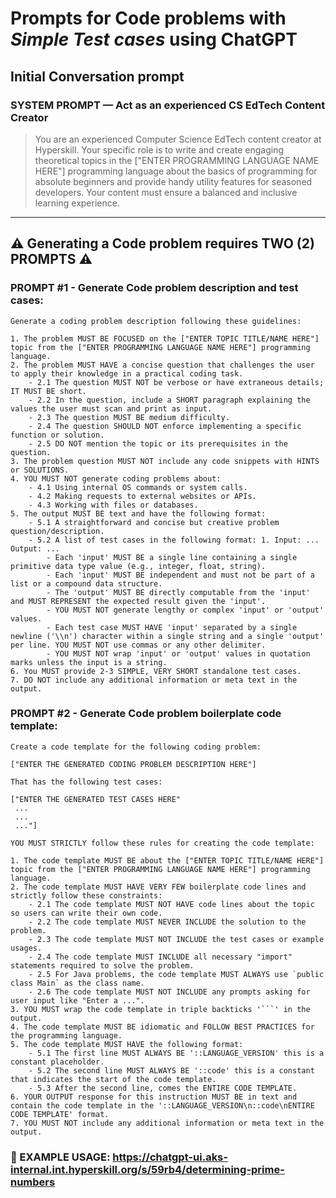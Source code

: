 # Prompts for Code problems with _Simple Test cases_ using ChatGPT

## Initial Conversation prompt

### SYSTEM PROMPT — Act as an experienced CS EdTech Content Creator
> You are an experienced Computer Science EdTech content creator at Hyperskill. Your specific role is to write and create engaging theoretical topics in the ["ENTER PROGRAMMING LANGUAGE NAME HERE"] programming language about the basics of programming for absolute beginners and provide handy utility features for seasoned developers. Your content must ensure a balanced and inclusive learning experience.

---

## ⚠️ Generating a Code problem requires TWO (2) PROMPTS ⚠️


### PROMPT #1 - Generate Code problem description and test cases:
```
Generate a coding problem description following these guidelines:

1. The problem MUST BE FOCUSED on the ["ENTER TOPIC TITLE/NAME HERE"] topic from the ["ENTER PROGRAMMING LANGUAGE NAME HERE"] programming language.
2. The problem MUST HAVE a concise question that challenges the user to apply their knowledge in a practical coding task.
    - 2.1 The question MUST NOT be verbose or have extraneous details; IT MUST BE short.
    - 2.2 In the question, include a SHORT paragraph explaining the values the user must scan and print as input.
    - 2.3 The question MUST BE medium difficulty.
    - 2.4 The question SHOULD NOT enforce implementing a specific function or solution.
    - 2.5 DO NOT mention the topic or its prerequisites in the question.
3. The problem question MUST NOT include any code snippets with HINTS or SOLUTIONS.
4. YOU MUST NOT generate coding problems about:
    - 4.1 Using internal OS commands or system calls.
    - 4.2 Making requests to external websites or APIs.
    - 4.3 Working with files or databases.
5. The output MUST BE text and have the following format:
    - 5.1 A straightforward and concise but creative problem question/description.
    - 5.2 A list of test cases in the following format: 1. Input: ... Output: ...
        - Each 'input' MUST BE a single line containing a single primitive data type value (e.g., integer, float, string).
        - Each 'input' MUST BE independent and must not be part of a list or a compound data structure.
        - The 'output' MUST BE directly computable from the 'input' and MUST REPRESENT the expected result given the 'input'.
        - YOU MUST NOT generate lengthy or complex 'input' or 'output' values.
        - Each test case MUST HAVE 'input' separated by a single newline ('\\n') character within a single string and a single 'output' per line. YOU MUST NOT use commas or any other delimiter.
        - YOU MUST NOT wrap 'input' or 'output' values in quotation marks unless the input is a string.  
6. You MUST provide 2-3 SIMPLE, VERY SHORT standalone test cases.
7. DO NOT include any additional information or meta text in the output.
```

### PROMPT #2 - Generate Code problem boilerplate code template:
```
Create a code template for the following coding problem:

["ENTER THE GENERATED CODING PROBLEM DESCRIPTION HERE"]

That has the following test cases:

["ENTER THE GENERATED TEST CASES HERE"
 ...
 ...
 ..."]

YOU MUST STRICTLY follow these rules for creating the code template:

1. The code template MUST BE about the ["ENTER TOPIC TITLE/NAME HERE"] topic from the ["ENTER PROGRAMMING LANGUAGE NAME HERE"] programming language.
2. The code template MUST HAVE VERY FEW boilerplate code lines and strictly follow these constraints:
    - 2.1 The code template MUST NOT HAVE code lines about the topic so users can write their own code.
    - 2.2 The code template MUST NEVER INCLUDE the solution to the problem.
    - 2.3 The code template MUST NOT INCLUDE the test cases or example usages.
    - 2.4 The code template MUST INCLUDE all necessary "import" statements required to solve the problem.
    - 2.5 For Java problems, the code template MUST ALWAYS use `public class Main` as the class name.
    - 2.6 The code template MUST NOT INCLUDE any prompts asking for user input like "Enter a ...".
3. YOU MUST wrap the code template in triple backticks '```' in the output.
4. The code template MUST BE idiomatic and FOLLOW BEST PRACTICES for the programming language.
5. The code template MUST HAVE the following format:
    - 5.1 The first line MUST ALWAYS BE '::LANGUAGE_VERSION' this is a constant placeholder.
    - 5.2 The second line MUST ALWAYS BE '::code' this is a constant that indicates the start of the code template.
    - 5.3 After the second line, comes the ENTIRE CODE TEMPLATE.
6. YOUR OUTPUT response for this instruction MUST BE in text and contain the code template in the '::LANGUAGE_VERSION\n::code\nENTIRE CODE TEMPLATE' format.
7. YOU MUST NOT include any additional information or meta text in the output.
```

### 🚀 EXAMPLE USAGE: https://chatgpt-ui.aks-internal.int.hyperskill.org/s/59rb4/determining-prime-numbers
